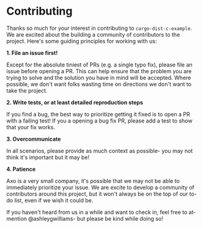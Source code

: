 # Contributing

Thanks so much for your interest in contributing to `cargo-dist-c-example`. We
are excited about the building a community of contributors to the project. Here's
some guiding principles for working with us:

**1. File an issue first!**

Except for the absolute tiniest of PRs (e.g. a single typo fix), please file an
issue before opening a PR. This can help ensure that the problem you are trying
to solve and the solution you have in mind will be accepted. Where possible, we
don't want folks wasting time on directions we don't want to take the project.

**2. Write tests, or at least detailed reproduction steps**

If you find a bug, the best way to prioritize getting it fixed is to open a PR
with a failing test! If you a opening a bug fix PR, please add a test to show
that your fix works.

**3. Overcommunicate**

In all scenarios, please provide as much context as possible- you may not think
it's important but it may be! 

**4. Patience**

Axo is a very small company, it's possible that we may not be able to
immediately prioritize your issue. We are excite to develop a community of 
contributors around this project, but it won't always be on the top of our to-do
list, even if we wish it could be.

If you haven't heard from us in a while and want to check in, feel free to
at-mention @ashleygwilliams- but please be kind while doing so!
